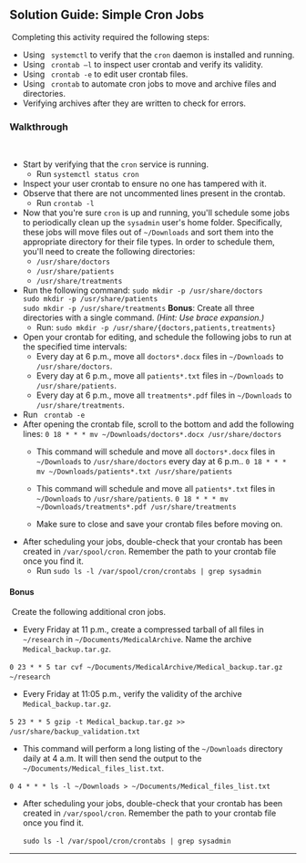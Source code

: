 ## Solution Guide: Simple Cron Jobs
​
Completing this activity required the following steps:
​
- Using ` systemctl` to verify that the `cron` daemon is installed and running.
- Using ` crontab –l` to inspect user crontab and verify its validity.
- Using ` crontab -e` to edit user crontab files.
- Using ` crontab` to automate cron jobs to move and archive files and directories.
- Verifying archives after they are written to check for errors.
​
### Walkthrough
​
- Start by verifying that the `cron` service is running.
​
    - Run `systemctl status cron`
​
- Inspect your user crontab to ensure no one has tampered with it. 
​
- Observe that there are not uncommented lines present in the crontab.
​
    - Run  `crontab -l`
​
- Now that you're sure `cron` is up and running, you'll schedule some jobs to periodically clean up the `sysadmin` user's home folder. Specifically, these jobs will move files out of `~/Downloads` and sort them into the appropriate directory for their file types. In order to schedule them, you'll need to create the following directories:
​
  - `/usr/share/doctors`
  - `/usr/share/patients`
  - `/usr/share/treatments`
​
- Run the following command:
​
    `sudo mkdir -p /usr/share/doctors`  
    `sudo mkdir -p /usr/share/patients`  
    `sudo mkdir -p /usr/share/treatments`
​
   **Bonus**: Create all three directories with a single command. _(Hint: Use brace expansion.)_
​
   - Run: `sudo mkdir -p /usr/share/{doctors,patients,treatments}`
​
- Open your crontab for editing, and schedule the following jobs to run at the specified time intervals:
​
  - Every day at 6 p.m., move all `doctors*.docx` files in `~/Downloads` to `/usr/share/doctors`.
  - Every day at 6 p.m., move all `patients*.txt` files in `~/Downloads` to `/usr/share/patients`.
  - Every day at 6 p.m., move all `treatments*.pdf` files in `~/Downloads` to `/usr/share/treatments`.
​
- Run ` crontab -e`
​
- After opening the crontab file, scroll to the bottom and add the following lines:
​
    `0 18 * * * mv ~/Downloads/doctors*.docx /usr/share/doctors`
​
    - This command will schedule and move all `doctors*.docx` files in `~/Downloads` to `/usr/share/doctors` every day at 6 p.m..
​
    `0 18 * * * mv ~/Downloads/patients*.txt /usr/share/patients`
​
    - This command will schedule and move all `patients*.txt` files in `~/Downloads` to `/usr/share/patients`.
​
    `0 18 * * * mv ~/Downloads/treatments*.pdf /usr/share/treatments`
    
    - Make sure to close and save your crontab files before moving on.
​
- After scheduling your jobs, double-check that your crontab has been created in `/var/spool/cron`. Remember the path to your crontab file once you find it.
​
    - Run  `sudo ls -l /var/spool/cron/crontabs | grep sysadmin`
​
​
#### Bonus
​
Create the following additional cron jobs.
​
- Every Friday at 11 p.m., create a compressed tarball of all files in `~/research` in `~/Documents/MedicalArchive`. Name the archive `Medical_backup.tar.gz`.

​
    `0 23 * * 5 tar cvf ~/Documents/MedicalArchive/Medical_backup.tar.gz ~/research`
​
- Every Friday at 11:05 p.m., verify the validity of the archive `Medical_backup.tar.gz`.

​
    `5 23 * * 5 gzip -t Medical_backup.tar.gz >> /usr/share/backup_validation.txt`
​
​
- This command will perform a long listing of the `~/Downloads` directory daily at 4 a.m. It will then send the output to the `~/Documents/Medical_files_list.txt`.

​
    `0 4 * * * ls -l ~/Downloads > ~/Documents/Medical_files_list.txt`
​
- After scheduling your jobs, double-check that your crontab has been created in `/var/spool/cron`. Remember the path to your crontab file once you find it.
​
  
  `sudo ls -l /var/spool/cron/crontabs | grep sysadmin`
​
​
---
